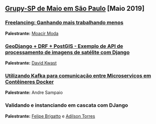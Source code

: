 ## [Grupy-SP de Maio em São Paulo][0] [Maio 2019]

### [Freelancing: Ganhando mais trabalhando menos][1]

**Palestrante:** [Moacir Moda][2]

### [GeoDjango + DRF + PostGIS - Exemplo de API de processamento de imagens de satélite com Django][3]

**Palestrante:** [David Kwast][4]

### [Utilizando Kafka para comunicação entre Microserviços em Contêineres Docker][7]

**Palestrante:** Andre Sampaio

### Validando e instanciando em cascata com DJango

**Palestrante:** [Felipe Brigatto][5] e [Adilson Torres][6]

[0]: https://www.meetup.com/pt-BR/Grupy-SP/events/261441215/
[1]: https://docs.google.com/presentation/d/1KGau_AT8hWOZFxtw2ntZaCH0uGUBrAj-g9o0Z5L4na4/edit#slide=id.g5a5f6243a3_0_0
[2]: https://moacirmoda.com/
[3]: https://davidkwast.github.io/slides/geodjango-postgis-drf/#/
[4]: https://github.com/davidkwast
[5]: https://github.com/felipewove
[6]: https://github.com/AdilsonTorres
[7]: https://www.tonanuvem.net/meetup/grupy.pdf